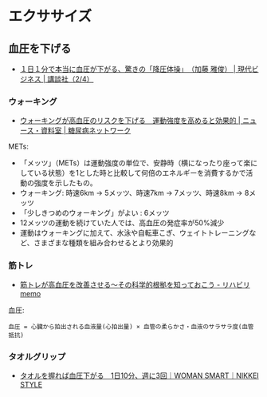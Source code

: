 # エクササイズ

## 血圧を下げる

- [１日１分で本当に血圧が下がる、驚きの「降圧体操」　（加藤 雅俊） | 現代ビジネス | 講談社（2/4）](https://gendai.ismedia.jp/articles/-/56042?page=2)

### ウォーキング

- [ウォーキングが高血圧のリスクを下げる　運動強度を高めると効果的 | ニュース・資料室 | 糖尿病ネットワーク](http://www.dm-net.co.jp/calendar/2014/022880.php)

METs:

- 「メッツ」（METs）は運動強度の単位で、安静時（横になったり座って楽にしている状態）を1とした時と比較して何倍のエネルギーを消費するかで活動の強度を示したもの。
- ウォーキング: 時速6km -> 5メッツ、時速7km -> 7メッツ、時速8km -> 8メッツ
- 「少しきつめのウォーキング」がよい : 6メッツ
- 12メッツの運動を続けていた人では、高血圧の発症率が50%減少
- 運動はウォーキングに加えて、水泳や自転車こぎ、ウェイトトレーニングなど、さまざまな種類を組み合わせるとより効果的

### 筋トレ

- [筋トレが高血圧を改善させる〜その科学的根拠を知っておこう - リハビリmemo](https://www.rehabilimemo.com/entry/2018/03/15/150716)

血圧:

    血圧 = 心臓から拍出される血液量(心拍出量) × 血管の柔らかさ・血液のサラサラ度(血管抵抗)

### タオルグリップ

- [タオルを握れば血圧下がる　1日10分、週に3回｜WOMAN SMART｜NIKKEI STYLE](https://style.nikkei.com/article/DGXMZO21919710V01C17A0000000)
